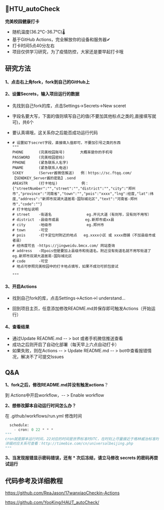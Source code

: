 ## 🌈HTU_autoCheck

**完美校园健康打卡**

- 随机温度(36.2℃-36.7℃)🌡
- 基于GitHub Actions，完全解放你的设备和服务器✔
- 打卡时间5点40分左右
- 项目仅供学习研究，为了疫情防控，大家还是要早起打卡哦

## 研究方法

#### 1、点击右上角fork，fork到自己的GitHub上

#### 2、设置Secrets，输入项目运行的数据

- 先找到自己fork的库，点击Settings->Secrets->New sceret

- 字段名要大写，下面的值则填写自己的值(不要加其他标点之类的,直接填写就可)，共6个

- 要认真填哦，这关系你之后能否成功运行代码

- ```
  # 设置如下secret字段，直接填入值即可，不要加引号之类的东西
  """
  PHONE       (完美校园账号)       大概率是你的手机号
  PASSWORD    (完美校园密码)
  PPHONE      (紧急联系人名字)
  PNAME       (紧急联系人电话)
  SCKEY       (Server酱微信推送)   例：https://sc.ftqq.com/【SENDKEY_Server酱的密匙】.send
  AREASTR     (打卡地址)           例：{"streetNumber":"","street":"","district":"","city":"郑州市","province":"河南省","town":"","pois":"xxxx","lng":经度,"lat":纬度,"address":"新郑市双湖大道居易·国际城北区","text":"河南省-郑州市","code":""}
  # 打卡地址说明
  # street    -街道名                eg.开元大道（有则写，没有则不用写）
  # district  -县级市或县            eg.新郑市或xx县
  # city      -地级市                eg.郑州市
  # town      -可空
  # pois      -打卡定位时附近的地点   eg.xxxx小区 或 xxxx商铺（不加县级市或者县）
  # 经纬度可去 -https://jingweidu.bmcx.com/ 网站查询
  # address   -同pois但是要加上县级市和街道名，附近没有街道名就不用写街道了  eg.新郑市双湖大道居易·国际城北区
  # code      -可空
  # 地点可参照完美校园中的打卡地点填写，如果不成功可抓包尝试
  
  """
  ```

#### 3、开启Actions

- 找到自己fork的库，点击Settings->Action->I understand...

- 回到项目主页，任意添加修改README.md并保存即可触发Actions（开始运行）

#### 4、查看结果

- 通过Update README.md -- > bot  或者手机微信推送查看
- 成功之后则开启了自动化部署（每天早上六点自动打卡）
- 如果失败，则在Actions -- > Update README.md -- > bot中查看报错情况，解决不了可提交Issues



## Q&A

**1、fork之后，修改README.md并没有触发actions**？

到 Actions中开启workflow，-- > Enable workflow

**2、想修改脚本自动运行时间怎么办？**

在 .github/workflows/run.yml 修改时间

```python
  schedule:
    - cron: 0 22 * * *
"""
cron就是脚本运行时间，22对应的时间是世界标准时UTC，在时刻上尽量接近于格林威治标准时间，22对应北京时间早上六点
详细对应关系可查看：http://timebie.com/cn/universalbeijing.php
"""
```

**3、当发现报错显示密码错误，还有 * 次后冻结，请立马修改 secrets 的密码再尝试运行**



## 代码参考及详细教程

https://github.com/ReaJason/17wanxiaoCheckin-Actions

https://github.com/YooKing/HAUT_autoCheck/
